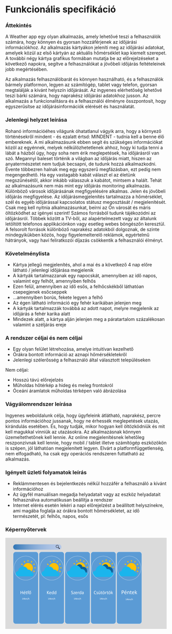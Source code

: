 # Funkcionális specifikáció

### Áttekintés
A Weather app egy olyan alkalmazás, amely lehetővé teszi a felhasználók számára, hogy könnyen és gyorsan hozzáférjenek az időjárási információkhoz. Az alkalmazás kártyákon jeleníti meg az időjárási adatokat, amelyek közül az első kártyán az aktuális hőmérséklet kap kiemelt szerepet. A további négy kártya grafikus formában mutatja be az előrejelzéseket a következő napokra, segítve a felhasználókat a jövőbeli időjárás feltételeinek jobb megértésében.

Az alkalmazás felhasználóbarát és könnyen használható, és a felhasználók bármely platformon, legyen az számítógép, tablet vagy telefon, gyorsan megtalálják a kívánt helyszín időjárását. Az ingyenes elérhetőség lehetővé teszi bárki számára, hogy naprakész időjárási adatokhoz jusson. Az alkalmazás a funkcionalitásra és a felhasználói élményre összpontosít, hogy egyszerűsítse az időjárásinformációk elérését és használatát.

### Jelenlegi helyzet leírása
Rohanó információéhes világunk óhatatlanul vágyik arra, hogy a környező történésekről mindent - és ezalatt értsd:
MINDENT - tudnia kell a benne élő embereknek. A mi alkalmazásunk ebben segít és szükséges információkat közöl az
egyénnek, melyek nélkülözhetetlenek ahhoz, hogy ki tudja tenni a lábát a házból úgy, hogy soha nem érik meglepetések, ha
időjárásról van szó. Megannyi baleset történik a világban az időjárás miatt, hiszen az anyatermészetet nem tudjuk
becsapni, de tudunk hozzá alkalmazkodni. Évente többezren halnak meg egy egyszerű megfázásban, ezt pedig nem
megengedhető. Ha egy vastagabb kabát választ el az életünk megszűnésétől, akkor inkább válasszuk a kabátot, mintsem a
halált. Tehát az alkalmazásunk nem más mint egy időjárás monitoring alkalmazás. Különböző városok időjárásának
megfigyelésére alkalmas. Jelen és jövőbeli időjárás megfigyelése. Az időjárásmegjelenítés tartalmazza a hőmérséklet,
szél és egyéb időjárással kapcsolatos státusz megosztását / megjelenítését. Csak meg kell nyitnia alkalmazásunkat,
beírni az Ön városát és máris öltözködhet az igényei szerint!
Számos forrásból tudunk tájékozódni az időjárásról. Többek között a TV-ből, az alapértelmezett vagy az általunk
letöltött telefonos applikációnkon vagy esetleg webes böngészőn keresztül. A felsorolt források különböző naprakész
adatokból dolgoznak, de szinte mindegyikükben közös, hogy figyelemelterelő reklámok, egyértelmű hátrányok, vagy havi
feliratkozói díjazás csökkentik a felhasználói élményt.

### Követelménylista
- Kártya jellegű megjelenítés, ahol a mai és a következő 4 nap előre látható / jelenlegi időjárása megjelenik
- A kártyák tartalmazzanak egy napocskát, amennyiben az idő napos, valamint egy felhőt, amennyiben felhős
- Ezen felül, amennyiben az idő esős, a felhőcskékből láthatóan csepegjenek esőcseppek
- ...amennyiben borús, fekete legyen a felhő
- Az égen látható információ egy fehér karikában jelenjen meg
- A kártyák tartalmazzák továbbá az adott napot, melyre megjelenik az időjárás a fehér karika alatt
- Mindezek alatt, a kártya alján jelenjen meg a páratartalom százalékosan valamint a széljárás ereje

  
### A rendszer céljai és nem céljai
- Egy olyan felület létrehozása, amelye intuitívan kezelhető
- Órákra bontott információ az aznapi hőmérsékletekről
- Jelenlegi szélerősség a felhasználó által választott településeken

Nem céljai:
- Hosszú távú előrejelzés
- Műholdas hőtérkép a hideg és meleg frontokról
- Óceáni áramlatok műholdas térképen való ábrázolása

 
### Vágyálomrendszer leírása
Ingyenes weboldalunk célja, hogy ügyfeleink átlátható, naprakész, percre pontos információhoz jussanak, hogy ne érhessék
meglepetések utazás, kirándulás esetében. És, hogy tudják, mikor hogyan kell öltözködniük és mit kell magukkal vinniük
az utazásokra. Az alkalmazásnak könnyen üzemeltethetőnek kell lennie. Az online megjelenítésnek lehetőleg reszponzívnak
kell lennie, hogy mobil / tablet illetve számítógép eszközökön is szépen, jól láthatóan megjelenített legyen. Elvárt a
platformfüggetlenség, nem elfogadható, ha csak egy operációs rendszeren futtatható az alkalmazás.


### Igényelt üzleti folyamatok leírás
- Reklámmentesen és bejelentkezés nélkül hozzáfér a felhasználó a kívánt információhoz
- Az ügyfél manuálisan megadja helyadatait vagy az eszköz helyadatait felhasználva automatikusan beállítja a rendszer
- Internet elérés esetén lekéri a napi előrejelzést a beállított helyszínekre, ami magába foglalja az órákra bontott hőmérsékletet, az idő természetét, pl: felhős, napos, esős


### Képernyőtervek
![](https://github.com/Exanim/Uni-Weather-app-project/blob/main/kepernyotervek/design%20plan.png)
